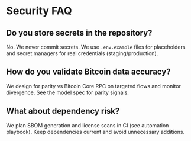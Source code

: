 # Security FAQ

## Do you store secrets in the repository?
No. We never commit secrets. We use `.env.example` files for placeholders and secret managers for real credentials (staging/production).

## How do you validate Bitcoin data accuracy?
We design for parity vs Bitcoin Core RPC on targeted flows and monitor divergence. See the model spec for parity signals.

## What about dependency risk?
We plan SBOM generation and license scans in CI (see automation playbook). Keep dependencies current and avoid unnecessary additions.
